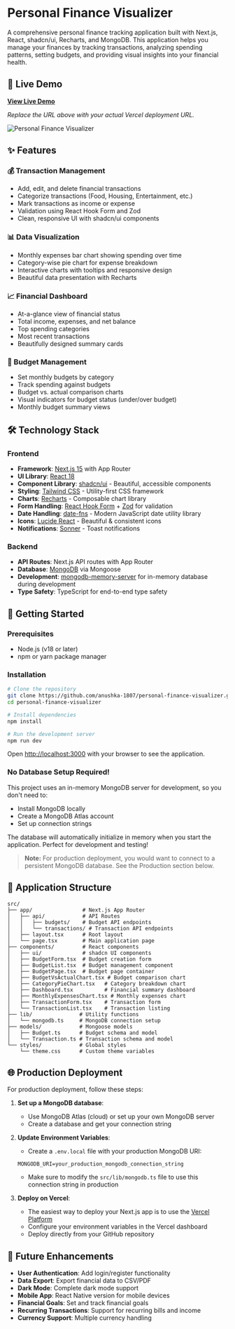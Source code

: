# Personal Finance Visualizer

A comprehensive personal finance tracking application built with Next.js, React, shadcn/ui, Recharts, and MongoDB. This application helps you manage your finances by tracking transactions, analyzing spending patterns, setting budgets, and providing visual insights into your financial health.

## 🚀 Live Demo

**[View Live Demo](https://personal-finance-visualizer-alpha-eight.vercel.app/)**

*Replace the URL above with your actual Vercel deployment URL.*

![Personal Finance Visualizer](https://via.placeholder.com/800x400?text=Personal+Finance+Visualizer)

## ✨ Features

### 💰 Transaction Management
- Add, edit, and delete financial transactions
- Categorize transactions (Food, Housing, Entertainment, etc.)
- Mark transactions as income or expense
- Validation using React Hook Form and Zod
- Clean, responsive UI with shadcn/ui components

### 📊 Data Visualization
- Monthly expenses bar chart showing spending over time
- Category-wise pie chart for expense breakdown
- Interactive charts with tooltips and responsive design
- Beautiful data presentation with Recharts

### 📈 Financial Dashboard
- At-a-glance view of financial status
- Total income, expenses, and net balance
- Top spending categories
- Most recent transactions
- Beautifully designed summary cards

### 💼 Budget Management
- Set monthly budgets by category
- Track spending against budgets
- Budget vs. actual comparison charts
- Visual indicators for budget status (under/over budget)
- Monthly budget summary views

## 🛠️ Technology Stack

### Frontend
- **Framework**: [Next.js 15](https://nextjs.org/) with App Router
- **UI Library**: [React 18](https://react.dev/)
- **Component Library**: [shadcn/ui](https://ui.shadcn.com/) - Beautiful, accessible components
- **Styling**: [Tailwind CSS](https://tailwindcss.com/) - Utility-first CSS framework
- **Charts**: [Recharts](https://recharts.org/) - Composable chart library
- **Form Handling**: [React Hook Form](https://react-hook-form.com/) + [Zod](https://zod.dev/) for validation
- **Date Handling**: [date-fns](https://date-fns.org/) - Modern JavaScript date utility library
- **Icons**: [Lucide React](https://lucide.dev/) - Beautiful & consistent icons
- **Notifications**: [Sonner](https://sonner.emilkowal.ski/) - Toast notifications

### Backend
- **API Routes**: Next.js API routes with App Router
- **Database**: [MongoDB](https://www.mongodb.com/) via Mongoose
- **Development**: [mongodb-memory-server](https://github.com/nodkz/mongodb-memory-server) for in-memory database during development
- **Type Safety**: TypeScript for end-to-end type safety

## 🚀 Getting Started

### Prerequisites
- Node.js (v18 or later)
- npm or yarn package manager

### Installation

```bash
# Clone the repository
git clone https://github.com/anushka-1807/personal-finance-visualizer.git
cd personal-finance-visualizer

# Install dependencies
npm install

# Run the development server
npm run dev
```

Open [http://localhost:3000](http://localhost:3000) with your browser to see the application.

### No Database Setup Required!

This project uses an in-memory MongoDB server for development, so you don't need to:  
- Install MongoDB locally
- Create a MongoDB Atlas account
- Set up connection strings

The database will automatically initialize in memory when you start the application. Perfect for development and testing!

> **Note:** For production deployment, you would want to connect to a persistent MongoDB database. See the Production section below.

## 🧩 Application Structure

```
src/
├── app/                # Next.js App Router
│   ├── api/            # API Routes
│   │   ├── budgets/    # Budget API endpoints
│   │   └── transactions/ # Transaction API endpoints
│   ├── layout.tsx      # Root layout
│   └── page.tsx        # Main application page
├── components/         # React components
│   ├── ui/             # shadcn UI components
│   ├── BudgetForm.tsx  # Budget creation form
│   ├── BudgetList.tsx  # Budget management component
│   ├── BudgetPage.tsx  # Budget page container
│   ├── BudgetVsActualChart.tsx # Budget comparison chart
│   ├── CategoryPieChart.tsx   # Category breakdown chart
│   ├── Dashboard.tsx          # Financial summary dashboard
│   ├── MonthlyExpensesChart.tsx # Monthly expenses chart
│   ├── TransactionForm.tsx    # Transaction form
│   └── TransactionList.tsx    # Transaction listing
├── lib/               # Utility functions
│   └── mongodb.ts     # MongoDB connection setup
├── models/            # Mongoose models
│   ├── Budget.ts      # Budget schema and model
│   └── Transaction.ts # Transaction schema and model
└── styles/            # Global styles
    └── theme.css      # Custom theme variables
```

## 🌐 Production Deployment

For production deployment, follow these steps:

1. **Set up a MongoDB database**:
   - Use MongoDB Atlas (cloud) or set up your own MongoDB server
   - Create a database and get your connection string

2. **Update Environment Variables**:
   - Create a `.env.local` file with your production MongoDB URI:
   ```
   MONGODB_URI=your_production_mongodb_connection_string
   ```
   - Make sure to modify the `src/lib/mongodb.ts` file to use this connection string in production

3. **Deploy on Vercel**:
   - The easiest way to deploy your Next.js app is to use the [Vercel Platform](https://vercel.com/new)
   - Configure your environment variables in the Vercel dashboard
   - Deploy directly from your GitHub repository

## 🧪 Future Enhancements

- **User Authentication**: Add login/register functionality
- **Data Export**: Export financial data to CSV/PDF
- **Dark Mode**: Complete dark mode support
- **Mobile App**: React Native version for mobile devices
- **Financial Goals**: Set and track financial goals
- **Recurring Transactions**: Support for recurring bills and income
- **Currency Support**: Multiple currency handling
